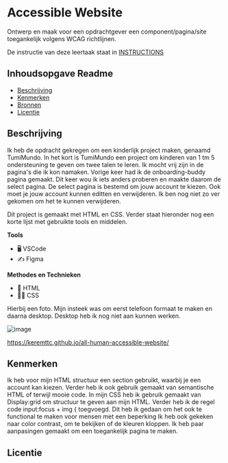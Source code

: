 # Accessible Website

Ontwerp en maak voor een opdrachtgever een component/pagina/site toegankelijk volgens WCAG richtlijnen.

De instructie van deze leertaak staat in [INSTRUCTIONS](https://github.com/fdnd-task/all-human-accessible-website/blob/main/docs/INSTRUCTIONS.md)

## Inhoudsopgave Readme

  * [Beschrijving](#beschrijving)
  * [Kenmerken](#kenmerken)
  * [Bronnen](#bronnen)
  * [Licentie](#licentie)

## Beschrijving
<!-- In de Beschrijving staat hoe je project er uit ziet, hoe het werkt en wat je er mee kan. -->
Ik heb de opdracht gekregen om een kinderlijk project maken, genaamd TumiMundo. In het kort is TumiMundo een project om kinderen van 1 tm 5 ondersteuning te geven om twee talen te leren. Ik mocht vrij zijn in de pagina's die ik kon namaken. Vorige keer had ik de onboarding-buddy pagina gemaakt. Dit keer wou ik iets anders proberen en maakte daarom de select pagina. De select pagina is bestemd om jouw account te kiezen. Ook moet je jouw account kunnen editten en verwijderen. Ik ben nog niet zo ver gekomen om het te kunnen verwijderen.

Dit project is gemaakt met HTML en CSS. Verder staat hieronder nog een korte lijst met gebruikte tools en middelen.
 
**Tools** 
- 🖥️ VSCode
- ✍️ Figma
 
**Methodes en Technieken**
- 🚀 HTML
- 💅🏼 CSS


<!-- Voeg een mooie poster visual toe 📸 -->
Hierbij een foto. Mijn insteek was om eerst telefoon formaat te maken en daarna desktop. Desktop heb ik nog niet aan kunnen werken.

![image](https://github.com/user-attachments/assets/380e61cc-9448-4454-85ac-f84a2c94b47d)




<!-- Voeg een link toe naar Github Pages 🌐-->
https://keremttc.github.io/all-human-accessible-website/
## Kenmerken
<!-- Bij Kenmerken staat welke technieken zijn gebruikt en hoe. Wat is de HTML structuur? Wat zijn de belangrijkste dingen in CSS? Wat is er met Javascript gedaan en hoe? Misschien heb je een framwork of library gebruikt? -->

Ik heb voor mijn  HTML structuur een section gebruikt, waarbij je een account kan kiezen. Verder heb ik ook gebruik gemaakt van semantische HTML of terwijl mooie code. In mijn CSS heb ik gebruik gemaakt van Display:grid om structuur te geven aan mijn HTML. Verder heb ik de regel code input:focus + img { toegvoegd. Dit heb ik gedaan om het ook te functional te maken  voor mensen met een beperking
Ik heb ook gekeken naar color contrast, om te bekijken of de kleuren kloppen. Ik heb paar aanpasingen gemaakt om een toegankelijk pagina te maken.



## Licentie
